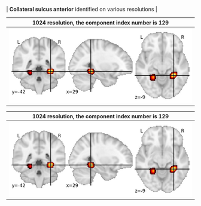 


| **Collateral sulcus anterior** identified on various resolutions |

| 1024 resolution, the component index number is 129|  
|:---:|  
| ![Component 1024](../1024/final/129.jpg "From component 1024: Collateral sulcus anterior") |

| 1024 resolution, the component index number is 129|  
|:---:|  
| ![Component 1024](../1024/final/129.jpg "From component 1024: Collateral sulcus anterior") |